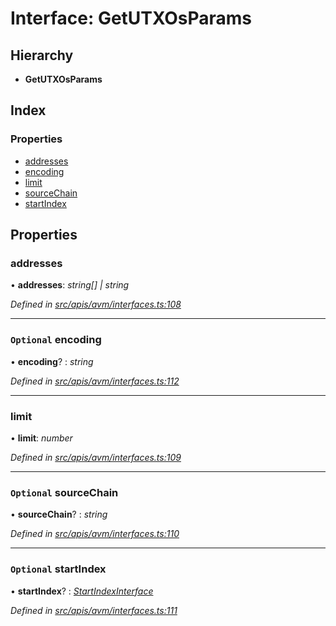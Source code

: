 # Interface: GetUTXOsParams

## Hierarchy

- **GetUTXOsParams**

## Index

### Properties

- [addresses](avm_interfaces.getutxosparams#addresses)
- [encoding](avm_interfaces.getutxosparams#optional-encoding)
- [limit](avm_interfaces.getutxosparams#limit)
- [sourceChain](avm_interfaces.getutxosparams#optional-sourcechain)
- [startIndex](avm_interfaces.getutxosparams#optional-startindex)

## Properties

### addresses

• **addresses**: _string[] | string_

_Defined in [src/apis/avm/interfaces.ts:108](https://github.com/chain4travel/caminojs/blob/3883166/src/apis/avm/interfaces.ts#L108)_

---

### `Optional` encoding

• **encoding**? : _string_

_Defined in [src/apis/avm/interfaces.ts:112](https://github.com/chain4travel/caminojs/blob/3883166/src/apis/avm/interfaces.ts#L112)_

---

### limit

• **limit**: _number_

_Defined in [src/apis/avm/interfaces.ts:109](https://github.com/chain4travel/caminojs/blob/3883166/src/apis/avm/interfaces.ts#L109)_

---

### `Optional` sourceChain

• **sourceChain**? : _string_

_Defined in [src/apis/avm/interfaces.ts:110](https://github.com/chain4travel/caminojs/blob/3883166/src/apis/avm/interfaces.ts#L110)_

---

### `Optional` startIndex

• **startIndex**? : _[StartIndexInterface](avm_interfaces.startindexinterface)_

_Defined in [src/apis/avm/interfaces.ts:111](https://github.com/chain4travel/caminojs/blob/3883166/src/apis/avm/interfaces.ts#L111)_
